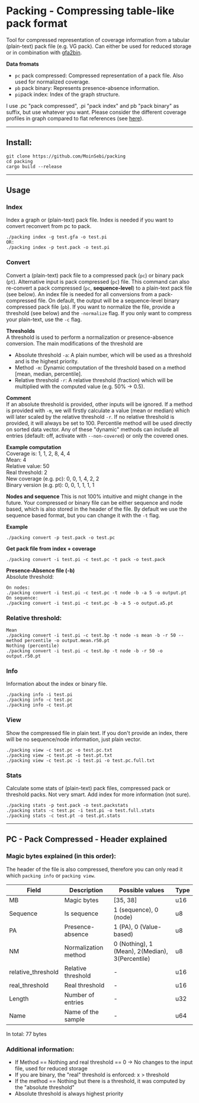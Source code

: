 # Packing - Compressing table-like pack format
Tool for compressed representation of coverage information from a tabular (plain-text) pack file (e.g. VG pack).
Can either be used for reduced storage or in combination with [gfa2bin](https://github.com/MoinSebi/gfa2bin).  

**Data fromats**  
- ```pc``` pack compressed: Compressed representation of a pack file. Also used for normalized coverage. 
- ```pb``` pack binary: Represents presence-absence information. 
- ```pi```pack index: Index of the graph structure.  


I use .pc "pack compressed", .pi "pack index" and pb "pack binary" as suffix, but use whatever you want. Please consider the different coverage profiles in graph compared to flat references (see [here](./images/cov_dis.png)). 



___ 
## Install: 

```
git clone https://github.com/MoinSebi/packing
cd packing
cargo build --release
```
___
## Usage
### Index

Index a graph or (plain-text) pack file. Index is needed if you want to convert reconvert from pc to pack.  

``` 
./packing index -g test.gfa -o test.pi 
OR: 
./packing index -p test.pack -o test.pi 
```

### Convert
Convert a (plain-text) pack file to a compressed pack (```pc```) or binary pack (```pt```). Alternative input is pack compressed (```pc```) file. This command can also re-convert a pack compressed (```pc```, **sequence-level**) to a plain-text pack file (see below). 
An index file is needed for all conversions from a pack-compressed file. On default, the output will be a sequence-level binary compressed pack file (```pb```). If you want to normalize the file, provide a threshold (see below) and the ```-normalize``` flag. If you only want to compress your plain-text, use the ```-c``` flag.

**Thresholds**  
A threshold is used to perform a normalization or presence-absence conversion. The main modifications of the threshold are  
- Absolute threshold ````-a````: A plain number, which will be used as a threshold and is the highest priority.
- Method ```-m```: Dynamic computation of the threshold based on a method [mean, median, percentile]. 
- Relative threshold ```-r```: A relative threshold (fraction) which will be multiplied with the computed value (e.g. 50% -> 0.5).

**Comment**  
If an absolute threshold is provided, other inputs will be ignored. If a method is provided with ```-m```, we will firstly calculate a value (mean or median) which will later scaled by the relative threshold ```-r```. If no relative threshold is provided, it will always be set to 100. Percentile method will be used directly on sorted data vector. Any of these "dynamic" methods can include all entries (default: off, activate with ```--non-covered```) or only the covered ones.


**Example computation**  
Coverage is: 1, 1, 2, 8, 4, 4  
Mean: 4  
Relative value: 50  
Real threshold: 2  
New coverage (e.g. pc): 0, 0, 1, 4, 2, 2  
Binary version (e.g. pt): 0, 0, 1, 1, 1, 1  

**Nodes and sequence**
This is not 100% intuitive and might change in the future. Your compressed or binary file can be either sequence and node based, which is also stored in the header of the file. By default we use the sequence based format, but you can change it with the ```-t``` flag.



**Example** 
```
./packing convert -p test.pack -o test.pc  
```

**Get pack file from index + coverage**
``` 
./packing convert -i test.pi -c test.pc -t pack -o test.pack   
```

**Presence-Absence file (-b)**    
Absolute threshold:
```
On nodes: 
./packing convert -i test.pi -c test.pc -t node -b -a 5 -o output.pt
On sequence:  
./packing convert -i test.pi -c test.pc -b -a 5 -o output.a5.pt
```


### Relative threshold:
```
Mean
./packing convert -i test.pi -c test.bp -t node -s mean -b -r 50 --method percentile -o output.mean.r50.pt
Nothing (percentile)
./packing convert -i test.pi -c test.bp -t node -b -r 50 -o output.r50.pt
```




### Info
Information about the index or binary file.
``` 
./packing info -i test.pi 
./packing info -c test.pc
./packing info -c test.pt

```


### View
Show the compressed file in plain text. If you don't provide an index, there will be no sequence/node information, just plain vector. 
``` 
./packing view -c test.pc -o test.pc.txt
./packing view -c test.pt -o test.pt.txt
./packing view -c test.pc -i test.pi -o test.pc.full.txt
```

### Stats
Calculate some stats of (plain-text) pack files, compressed pack or threshold packs. Not very smart. Add index for more information (not sure). 
``` 
./packing stats -p test.pack -o test.packstats
./packing stats -c test.pc -i test.pi -o test.full.stats
./packing stats -c test.pt -o test.pt.stats
```


---

## PC - Pack Compressed - Header explained
### Magic bytes explained (in this order): 
The header of the file is also compressed, therefore you can only read it which ```packing info``` or ```packing view```.

| Field              | Description          | Possible values                                 | Type |
|--------------------|----------------------|-------------------------------------------------|------|
| MB                 | Magic bytes          | [35, 38]                                        | u16  |
| Sequence           | Is sequence          | 1 (sequence), 0 (node)                          | u8   |
| PA                 | Presence-absence     | 1 (PA), 0 (Value-based)                         | u8   |
| NM                 | Normalization method | 0 (Nothing), 1 (Mean), 2(Median), 3(Percentile) | u8   |
| relative_threshold | Relative threshold   | -                                               | u16  |
| real_threshold     | Real threshold       | -                                               | u16  |
| Length             | Number of entries    | -                                               | u32  |
| Name               | Name of the sample   | -                                               | u64  |



In total: 77 bytes

### Additional information:
- If Method == Nothing and real threshold == 0 -> No changes to the input file, used for reduced storage
- If you are binary, the "real" threshold is enforced: x > threshold
- If the method == Nothing but there is a threshold, it was computed by the "absolute threshold"
- Absolute threshold is always highest priority
  



